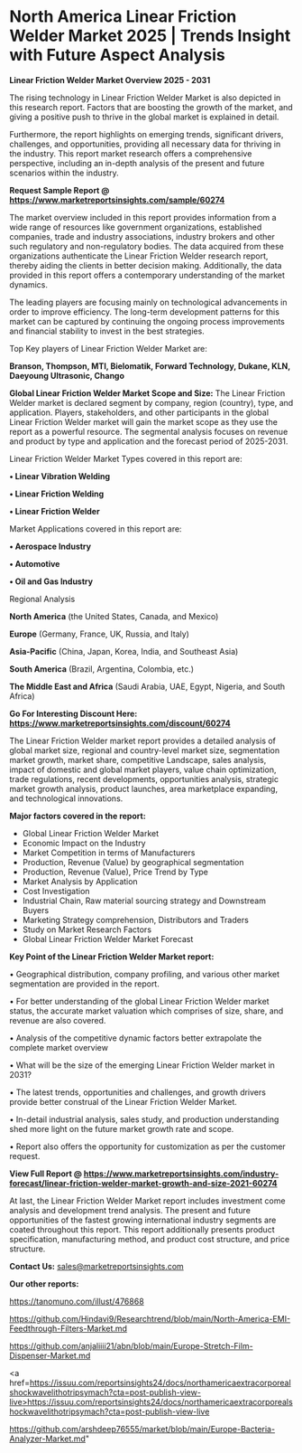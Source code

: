 # North America Linear Friction Welder Market 2025 | Trends Insight with Future Aspect Analysis

<Strong> Linear Friction Welder Market Overview 2025 - 2031</strong>

The rising technology in Linear Friction Welder Market is also depicted in this research report. Factors that are boosting the growth of the market, and giving a positive push to thrive in the global market is explained in detail.

Furthermore, the report highlights on emerging trends, significant drivers, challenges, and opportunities, providing all necessary data for thriving in the industry. This report market research offers a comprehensive perspective, including an in-depth analysis of the present and future scenarios within the industry.

<strong>Request Sample Report @ <a href=https://www.marketreportsinsights.com/sample/60274>https://www.marketreportsinsights.com/sample/60274</a></strong>

The market overview included in this report provides information from a wide range of resources like government organizations, established companies, trade and industry associations, industry brokers and other such regulatory and non-regulatory bodies. The data acquired from these organizations authenticate the Linear Friction Welder research report, thereby aiding the clients in better decision making. Additionally, the data provided in this report offers a contemporary understanding of the market dynamics.

The leading players are focusing mainly on technological advancements in order to improve efficiency. The long-term development patterns for this market can be captured by continuing the ongoing process improvements and financial stability to invest in the best strategies.

Top Key players of Linear Friction Welder Market are:

<strong>Branson, Thompson, MTI, Bielomatik, Forward Technology, Dukane, KLN, Daeyoung Ultrasonic, Chango</strong>

<strong><b>Global Linear Friction Welder Market Scope and Size:</b></strong>
The Linear Friction Welder market is declared segment by company, region (country), type, and application. Players, stakeholders, and other participants in the global Linear Friction Welder market will gain the market scope as they use the report as a powerful resource. The segmental analysis focuses on revenue and product by type and application and the forecast period of 2025-2031.

Linear Friction Welder Market Types covered in this report are:

<strong>• Linear Vibration Welding

• Linear Friction Welding

• Linear Friction Welder</strong>

Market Applications covered in this report are:

<strong>• Aerospace Industry

• Automotive

• Oil and Gas Industry</strong> 

Regional Analysis

<strong>North America</strong> (the United States, Canada, and Mexico)

<strong>Europe</strong> (Germany, France, UK, Russia, and Italy)

<strong>Asia-Pacific</strong> (China, Japan, Korea, India, and Southeast Asia)

<strong>South America</strong> (Brazil, Argentina, Colombia, etc.)

<strong>The Middle East and Africa</strong> (Saudi Arabia, UAE, Egypt, Nigeria, and South Africa)

<strong>Go For Interesting Discount Here: <a href=https://www.marketreportsinsights.com/discount/60274>https://www.marketreportsinsights.com/discount/60274</a></strong>

The Linear Friction Welder market report provides a detailed analysis of global market size, regional and country-level market size, segmentation market growth, market share, competitive Landscape, sales analysis, impact of domestic and global market players, value chain optimization, trade regulations, recent developments, opportunities analysis, strategic market growth analysis, product launches, area marketplace expanding, and technological innovations.

<strong><b>Major factors covered in the report:</b></strong>
<ul>
  <li>Global Linear Friction Welder Market </li>
  <li>Economic Impact on the Industry</li>
  <li>Market Competition in terms of Manufacturers</li>
  <li>Production, Revenue (Value) by geographical segmentation</li>
  <li>Production, Revenue (Value), Price Trend by Type</li>
  <li>Market Analysis by Application</li>
  <li>Cost Investigation</li>
  <li>Industrial Chain, Raw material sourcing strategy and Downstream Buyers</li>
  <li>Marketing Strategy comprehension, Distributors and Traders</li>
  <li>Study on Market Research Factors</li>
  <li>Global Linear Friction Welder Market Forecast</li>
</ul>

<strong><b>Key Point of the Linear Friction Welder Market report:</b></strong>

• Geographical distribution, company profiling, and various other market segmentation are provided in the report.

• For better understanding of the global Linear Friction Welder market status, the accurate market valuation which comprises of size, share, and revenue are also covered.

• Analysis of the competitive dynamic factors better extrapolate the complete market overview

• What will be the size of the emerging Linear Friction Welder market in 2031?

• The latest trends, opportunities and challenges, and growth drivers provide better construal of the Linear Friction Welder Market.

• In-detail industrial analysis, sales study, and production understanding shed more light on the future market growth rate and scope.

• Report also offers the opportunity for customization as per the customer request.

<strong><b>View Full Report @ <a href=https://www.marketreportsinsights.com/industry-forecast/linear-friction-welder-market-growth-and-size-2021-60274>https://www.marketreportsinsights.com/industry-forecast/linear-friction-welder-market-growth-and-size-2021-60274</a></b></strong>


At last, the Linear Friction Welder Market report includes investment come analysis and development trend analysis. The present and future opportunities of the fastest growing international industry segments are coated throughout this report. This report additionally presents product specification, manufacturing method, and product cost structure, and price structure.

<strong>Contact Us:</strong>
sales@marketreportsinsights.com

<strong>Our other reports:</strong>

<a href=https://tanomuno.com/illust/476868>https://tanomuno.com/illust/476868</a>

<a href=https://github.com/Hindavi9/Researchtrend/blob/main/North-America-EMI-Feedthrough-Filters-Market.md>https://github.com/Hindavi9/Researchtrend/blob/main/North-America-EMI-Feedthrough-Filters-Market.md</a>

<a href=https://github.com/anjaliiii21/abn/blob/main/Europe-Stretch-Film-Dispenser-Market.md>https://github.com/anjaliiii21/abn/blob/main/Europe-Stretch-Film-Dispenser-Market.md</a>

<a href=https://issuu.com/reportsinsights24/docs/northamericaextracorporealshockwavelithotripsymach?cta=post-publish-view-live>https://issuu.com/reportsinsights24/docs/northamericaextracorporealshockwavelithotripsymach?cta=post-publish-view-live</a>

<a href=https://github.com/arshdeep76555/market/blob/main/Europe-Bacteria-Analyzer-Market.md>https://github.com/arshdeep76555/market/blob/main/Europe-Bacteria-Analyzer-Market.md</a>"
